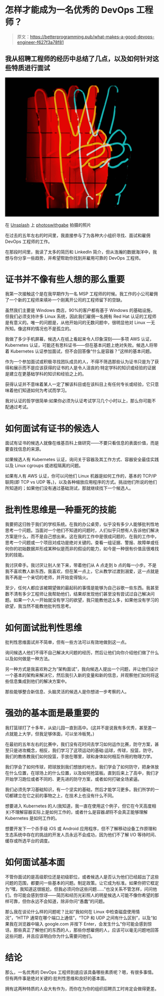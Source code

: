 # 怎样才能成为一名优秀的 DevOps 工程师？

> 原文：<https://betterprogramming.pub/what-makes-a-good-devops-engineer-f627f3a78f81>

## 我从招聘工程师的经历中总结了几点，以及如何针对这些特质进行面试

![](img/df615f1fc81be60f7d18cb6cddbcf5cc.png)

在 [Unsplash](https://unsplash.com/s/photos/good?utm_source=unsplash&utm_medium=referral&utm_content=creditCopyText) 上 [photoswithgabe](https://unsplash.com/@photoswithgabe?utm_source=unsplash&utm_medium=referral&utm_content=creditCopyText) 拍摄的照片

在过去的五年左右的时间里，我直接参与了为各种大小组织寻找、面试和雇佣 DevOps 工程师的工作。

在那段时间里，我读了太多的简历和 LinkedIn 简介，但从浩瀚的数据海洋中，我想与你分享一些趋势，并希望帮助你找到并雇用可靠的 DevOps 工程师。

# 证书并不像有些人想的那么重要

我第一次接触这个是在我早期作为一名 MSP 工程师的时候。我工作的小公司雇佣了一个新的工程师来填补一个刚离开公司的工程师留下的空缺。

虽然我们主要是 Windows 商店，90%的客户都有基于 Windows 的基础设施，但我们必须支持许多 Linux 系统，因此我们雇佣一名拥有 Red Hat 认证的工程师是有意义的。唯一的问题是，从他开始问的无数问题中，很明显他对 Linux 一无所知。像这样的情况也不是孤立的。

我做了多少手机屏幕，候选人在纸上看起来令人印象深刻——多项 AWS 认证，Kubernetes 认证，可能还有思科证书——但在基本问题上绝对失败。候选人将带着 Kubernetes 认证参加面试，但不会回答像“什么是容器？”这样的基本问题。

作为一个参加面试或积极寻找团队成员的人，不得不筛选那些认为证书只是为了获得和展示而不是应该获得的证书的人是令人沮丧的:特定学科的知识或经验的证据是建立在更基础学科的知识和经验之上的。

获得认证并不意味着某人一定了解该科目或在该科目上有任何专长或经验，它只意味着他们知道如何为考试而学习。

我对认证的哲学很简单:如果你必须为认证考试学习几个小时以上，那么你可能不配通过考试。

# 如何面试有证书的候选人

面试有证书的候选人就像在维基百科上做研究——不要只看信息的表面价值，而是要查找信息的来源。

如果候选人有 Kubernetes 认证，询问关于容器及其工作方式、容器安全最佳实践以及 Linux cgroups 或进程隔离的问题。

如果有人有 AWS 认证，你可以问他们 Linux 机器是如何工作的，基本的 TCP/IP 联网(即 TCP vs UDP 等。)，以及各种缩放应用程序的方式。挑战他们所说的他们所知道的；如果他们没有通过基础测试，那就继续找下一个候选人。

# 批判性思维是一种垂死的技能

我要把这归咎于我们的学校系统。在我的办公桌旁，似乎没有多少人能够批判性地思考一个问题。当面对一个他们不知道的问题时，人们似乎只想有人告诉他们解决方案是什么，而不是自己想出来。这在我的工作中是很成问题的，在我的工作中，思考一个问题或一个项目对成功是绝对关键的。查看一组证据、警报、故障单或任何你的初始数据并形成某种似是而非的假设的能力，如今是一种很有价值且很难找到的技能。

我讨厌牵手。我讨厌让别人坐下来，带着他们从 A 点走到 b 点的每一小步。不是我不喜欢教人新东西，我喜欢，但在某一点上，它从教学过渡到溺爱，这一点就是我不再是一个亲切的老师，并开始变得恼火。

至少，任何人都应该被期望做的最起码的事情是能够为自己谷歌一些东西。我甚至数不清有多少工程师让我帮助他们，结果却发现他们甚至没有尝试过自己解决问题。如果一个人一开始就没有学习的欲望，我只能教他这么多，如果他没有学习的欲望，我当然不能教他批判性思考。

# 如何面试批判性思维

批判性思维面试并不简单，但有一些方法可以有效地做到这一点。

询问候选人他们不得不自己解决大问题的经历，然后让他们向你介绍他们做了什么以及如何做是一种方法。

另一种方式是我喜欢称之为“架构面试”，我向候选人提出一个问题，并让他们设计一个基本的架构来解决它，然后我引入新的变量和新的信息，并观察他们如何将这些信息集成到他们的解决方案中。

那些能够整合新信息、头脑灵活的候选人是你想进一步考察的人。

# 强劲的基本面是最重要的

我打篮球打了十多年，从幼儿园一直到高中。(这并不是说我有多优秀，甚至差一点就能上大学，但我足够体面，可以坐冷板凳。)

在最初的五年左右的比赛中，我们没有花时间去学习如何运作比赛，防守方案，甚至只是进攻概念，相反，我们学习了这项运动的基础:运球，传球，投篮，防守。我们的教练教我们如何投篮，手放在哪里，球和身体如何相互作用的物理力学。

我们学会了如何传球，把球放到我们想放的地方。我们学会了如何防守，把身体放在什么位置，在球场上的什么位置，以及如何抢篮板。直到后来上了高中，我们才开始学习跑位或者不同的、更先进的防守方案，或者如何打破全场紧逼。

我们必须先学习基础知识，有一个坚实的基础，然后才能学习更多。我们所学的一切都建立在它之前的事物之上，在技术上也没有什么不同。

想要进入 Kubernetes 的人(我知道，我一直在使用这个例子，但它在今天高度相关)不理解容器实际上是如何工作的，或者什么是容器*是*将不会真正能够理解 Kubernetes 是如何工作的。

想要开发下一个杀手级 iOS 或 Android 应用程序，但不了解移动设备工作原理和生态系统中存在的挑战的开发人员永远不会成功，因为他们不了解 I/O 等待时间、缓存或所选平台的调度。

# 如何面试基本面

不管你面试的是高级职位还是初级职位，或者候选人是否认为他们已经超出了这些问题的范围，都要问一些基本的问题。制定政策。让它成为标准。如果你把它框定为“嘿，我知道这很尴尬，但我必须问你这些问题……”也没关系不管怎样，问问他们。你可能会感到惊讶——简历和经历光彩照人的明星候选人可能不像你希望的那样可靠，但你永远不会知道，除非你问“愚蠢”的问题。

那么我在谈论什么样的问题呢？比如“我如何在 Linux 中检查磁盘使用情况”，“HTTP 通常在哪个端口上通信”，“TCP 和 UDP 之间有什么区别”，以及“如果我在浏览器中输入 google.com 并按下 Enter，会发生什么”你可能会感到惊讶。那些真正了解他们的东西的人，那些你想雇佣的人，应该可以毫无问题地回答这些问题，并且应该明白你为什么需要问他们。

# 结论

那么，一名优秀的 DevOps 工程师到底应该具备哪些素质呢？嗯，有很多事情。但有两件事是绝对关键的:批判性思维和良好的基本面。

拥有这两种特质的人会大有作为，而你在为你的组织招聘员工时肯定会做得更差。